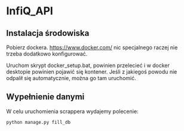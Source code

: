 # InfiQ_API
## Instalacja środowiska
Pobierz dockera. https://www.docker.com/ nic specjalnego raczej nie trzeba dodatkowo konfigurować.

Uruchom skrypt docker_setup.bat, powinien przelecieć i w docker desktopie powinien pojawić się kontener. 
Jeśli z jakiegoś powodu nie odpalił się automatycznie, można go tam uruchomić.

## Wypełnienie danymi
W celu uruchomienia scrappera wydajemy polecenie:
```shell
python manage.py fill_db
```
